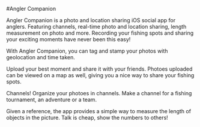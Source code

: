 #Angler Companion

Angler Companion is a photo and location sharing iOS social app for anglers. Featuring channels, real-time photo and location sharing, length measurement on photo and more. Recording your fishing spots and sharing your exciting moments have never been this easy!

With Angler Companion, you can tag and stamp your photos with geolocation and time taken. 

Upload your best moment and share it with your friends. Photoes uploaded can be viewed on a map as well, giving you a nice way to share your fishing spots.

Channels! Organize your photoes in channels. Make a channel for a fishing tournament, an adventure or a team. 

Given a reference, the app provides a simple way to measure the length of objects in the picture. Talk is cheap, show the numbers to others!